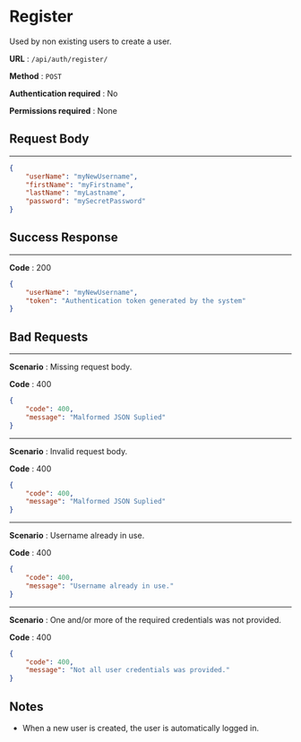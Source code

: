 # Register

Used by non existing users to create a user.



**URL** : `/api/auth/register/`

**Method** : `POST`

**Authentication required** : No

**Permissions required** : None



## Request Body

___

```json
{
    "userName": "myNewUsername",
    "firstName": "myFirstname",
    "lastName": "myLastname",
    "password": "mySecretPassword"
}
```



## Success Response

___

**Code** : 200

```json
{
    "userName": "myNewUsername",
    "token": "Authentication token generated by the system"
}
```



## Bad Requests

___

**Scenario** : Missing request body.

**Code** : 400

```json
{
    "code": 400,
    "message": "Malformed JSON Suplied"
}
```

___

**Scenario** : Invalid request body.

**Code** : 400

```json
{
    "code": 400,
    "message": "Malformed JSON Suplied"
}
```

___

**Scenario** : Username already in use.

**Code** : 400

```json
{
    "code": 400,
    "message": "Username already in use."
}
```

___

**Scenario** : One and/or more of the required credentials was not provided.

**Code** : 400

```json
{
    "code": 400,
    "message": "Not all user credentials was provided."
}
```



## Notes

* When a new user is created, the user is automatically logged in.